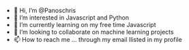 - 👋 Hi, I’m @Panoschris
- 👀 I’m interested in Javascript and Python  
- 🌱 I’m currently learning on my free time Javascript 
- 💞️ I’m looking to collaborate on machine learning projects 
- 📫 How to reach me ... through my email llisted in my profile 

<!---
Panoschris/Panoschris is a ✨ special ✨ repository because its `README.md` (this file) appears on your GitHub profile.
You can click the Preview link to take a look at your changes.
--->
